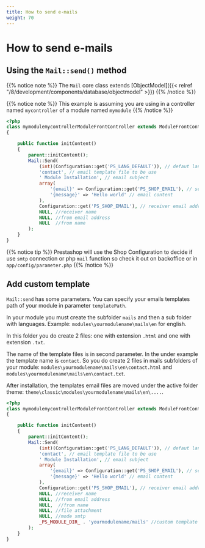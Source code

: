 ```yaml
---
title: How to send e-mails
weight: 70
---
```


# How to send e-mails

## Using the `Mail::send()` method

{{% notice note %}}
The `Mail` core class extends [ObjectModel]({{< relref "/8/development/components/database/objectmodel" >}})
{{% /notice %}}

{{% notice note %}}
This example is assuming you are using in a controller named `mycontroller` of a module named `mymodule`
{{% /notice %}}

```php
<?php
class mymodulemycontrollerModuleFrontController extends ModuleFrontController
{

    public function initContent()
    {
        parent::initContent();
        Mail::Send(
            (int)(Configuration::get('PS_LANG_DEFAULT')), // defaut language id
            'contact', // email template file to be use
            ' Module Installation', // email subject
            array(
                '{email}' => Configuration::get('PS_SHOP_EMAIL'), // sender email address
                '{message}' => 'Hello world' // email content
            ),
            Configuration::get('PS_SHOP_EMAIL'), // receiver email address
            NULL, //receiver name
            NULL, //from email address
            NULL  //from name
        );
    }
}
```

{{% notice tip %}}
Prestashop will use the Shop Configuration to decide if use `smtp` connection or php `mail` function so check it out on backoffice or in `app/config/parameter.php`
{{% /notice %}}

## Add custom template

`Mail::send` has some parameters. You can specify your emails templates path of your module in parameter `templatePath`.

In your module you must create the subfolder `mails` and then a sub folder with languages. Example: `modules\yourmodulename\mails\en` for english.

In this folder you do create 2 files: one with extension `.html` and one with extension `.txt`.

The name of the template files is in second parameter. In the under example the template name is `contact`. So you do create 2 files in mails subfolders of your module: `modules\yourmodulename\mails\en\contact.html` and `modules\yourmodulename\mails\en\contact.txt`.

After installation, the templates email files are moved under the active folder theme: `theme\classic\modules\yourmodulename\mails\en\....`.

```php
<?php
class mymodulemycontrollerModuleFrontController extends ModuleFrontController
{

    public function initContent()
    {
        parent::initContent();
        Mail::Send(
            (int)(Configuration::get('PS_LANG_DEFAULT')), // defaut language id
            'contact', // email template file to be use
            ' Module Installation', // email subject
            array(
                '{email}' => Configuration::get('PS_SHOP_EMAIL'), // sender email address
                '{message}' => 'Hello world' // email content
            ),
            Configuration::get('PS_SHOP_EMAIL'), // receiver email address
            NULL, //receiver name
            NULL, //from email address
            NULL,  //from name
            NULL, //file attachment
            NULL, //mode smtp
            _PS_MODULE_DIR_ . 'yourmodulename/mails' //custom template path
        );
    }
}
```
